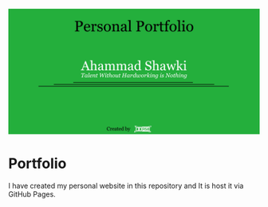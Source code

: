 ![Poster](https://github.com/ahammadshawki8/Portfolio/blob/master/Portfolio.jpg)

# Portfolio
I have created my personal website in this repository and It is host it via GitHub Pages.


